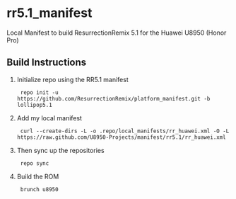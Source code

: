 rr5.1_manifest
================

Local Manifest to build ResurrectionRemix 5.1 for the Huawei U8950 (Honor Pro)

Build Instructions
-----------------------------------------------------------------------------

1. Initialize repo using the RR5.1 manifest
    
        repo init -u https://github.com/ResurrectionRemix/platform_manifest.git -b lollipop5.1

2. Add my local manifest

        curl --create-dirs -L -o .repo/local_manifests/rr_huawei.xml -O -L https://raw.github.com/U8950-Projects/manifest/rr5.1/rr_huawei.xml

3. Then sync up the repositories
 
        repo sync

4. Build the ROM

        brunch u8950
